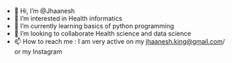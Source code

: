 - 👋 Hi, I’m @Jhaanesh
- 👀 I’m interested in Health informatics
- 🌱 I’m currently learning basics of python programming 
- 💞️ I’m looking to collaborate Health science and data science 
- 📫 How to reach me : I am very active on my jhaanesh.king@gmail.com/ or my Instagram 

<!---
Jhaanesh/Jhaanesh is a ✨ special ✨ repository because its `README.md` (this file) appears on your GitHub profile.
You can click the Preview link to take a look at your changes.
--->
